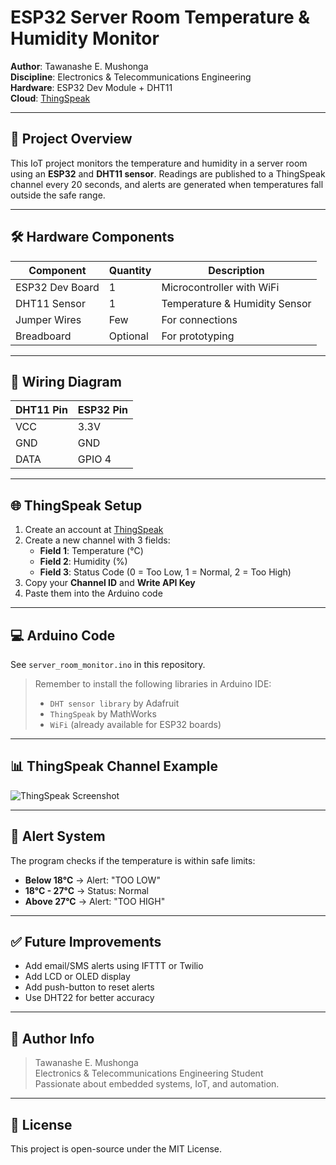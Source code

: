# ESP32 Server Room Temperature & Humidity Monitor

**Author**: Tawanashe E. Mushonga  
**Discipline**: Electronics & Telecommunications Engineering  
**Hardware**: ESP32 Dev Module + DHT11  
**Cloud**: [ThingSpeak](https://thingspeak.com/)

---

## 📖 Project Overview

This IoT project monitors the temperature and humidity in a server room using an **ESP32** and **DHT11 sensor**. Readings are published to a ThingSpeak channel every 20 seconds, and alerts are generated when temperatures fall outside the safe range.

---

## 🛠️ Hardware Components

| Component       | Quantity | Description                        |
|---------------- |----------|------------------------------------|
| ESP32 Dev Board | 1        | Microcontroller with WiFi          |
| DHT11 Sensor    | 1        | Temperature & Humidity Sensor      |
| Jumper Wires    | Few      | For connections                    |
| Breadboard      | Optional | For prototyping                    |

---

## 🔌 Wiring Diagram

| DHT11 Pin | ESP32 Pin |
|-----------|-----------|
| VCC       | 3.3V      |
| GND       | GND       |
| DATA      | GPIO 4    |

---

## 🌐 ThingSpeak Setup

1. Create an account at [ThingSpeak](https://thingspeak.com/)
2. Create a new channel with 3 fields:
   - **Field 1**: Temperature (°C)
   - **Field 2**: Humidity (%)
   - **Field 3**: Status Code (0 = Too Low, 1 = Normal, 2 = Too High)
3. Copy your **Channel ID** and **Write API Key**
4. Paste them into the Arduino code

---

## 💻 Arduino Code

See `server_room_monitor.ino` in this repository.

> Remember to install the following libraries in Arduino IDE:  
> - `DHT sensor library` by Adafruit  
> - `ThingSpeak` by MathWorks  
> - `WiFi` (already available for ESP32 boards)

---

## 📊 ThingSpeak Channel Example

![ThingSpeak Screenshot](images/thingspeak.png)

---

## 🚨 Alert System

The program checks if the temperature is within safe limits:
- **Below 18°C** → Alert: "TOO LOW"
- **18°C - 27°C** → Status: Normal
- **Above 27°C** → Alert: "TOO HIGH"

---

## ✅ Future Improvements

- Add email/SMS alerts using IFTTT or Twilio
- Add LCD or OLED display
- Add push-button to reset alerts
- Use DHT22 for better accuracy

---

## 🧠 Author Info

> Tawanashe E. Mushonga  
> Electronics & Telecommunications Engineering Student  
> Passionate about embedded systems, IoT, and automation.

---

## 📄 License

This project is open-source under the MIT License.

